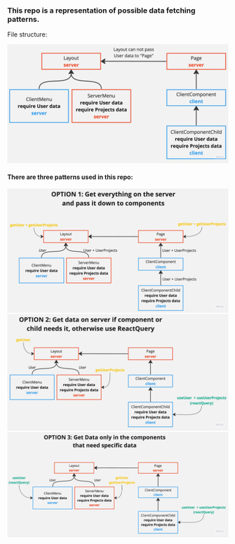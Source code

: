 ### This repo is a representation of possible data fetching patterns.

File structure:

![alt Tree](/treeV2.jpg)

#### There are three patterns used in this repo:

![alt Option1](/opt1.jpg)
![alt Option2](/opt2.jpg)
![alt Option3](/opt3.jpg)
